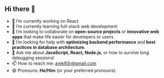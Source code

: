 ## Hi there 👋


- 🔭 I’m currently working on React
- 🌱 I’m currently learning full-stack web development
- 👯 I’m looking to collaborate on **open-source projects** or **innovative web apps** that make life easier for developers or users.
- 🤔 I’m looking for help with **optimizing backend performance** and **best practices in database architecture**.
- 💬 Ask me about **JavaScript, React, Node.js**, or how to survive long debugging sessions!
- 📫 How to reach me: arek93r@gmail.com
- 😄 Pronouns: **He/Him** (or your preferred pronouns).


